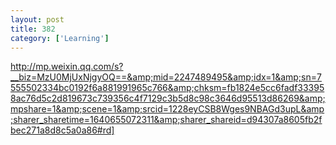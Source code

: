 ```yaml
---
layout: post
title: 382
category: ['Learning']
---
```


http://mp.weixin.qq.com/s?__biz=MzU0MjUxNjgyOQ==&amp;mid=2247489495&amp;idx=1&amp;sn=7555502334bc0192f6a881991965c766&amp;chksm=fb1824e5cc6fadf333958ac76d5c2d819673c739356c4f7129c3b5d8c98c3646d95513d86269&amp;mpshare=1&amp;scene=1&amp;srcid=1228eyCSB8Wges9NBAGd3upL&amp;sharer_sharetime=1640655072311&amp;sharer_shareid=d94307a8605fb2fbec271a8d8c5a0a86#rd]


